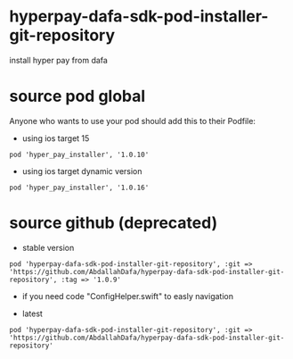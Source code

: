 # hyperpay-dafa-sdk-pod-installer-git-repository
 install hyper pay from dafa

# source pod global

Anyone who wants to use your pod should add this to their Podfile:

* using ios target 15
```
pod 'hyper_pay_installer', '1.0.10'
```

* using ios target dynamic version

````
pod 'hyper_pay_installer', '1.0.16'
````



# source github  (deprecated)

* stable version
```
pod 'hyperpay-dafa-sdk-pod-installer-git-repository', :git => 'https://github.com/AbdallahDafa/hyperpay-dafa-sdk-pod-installer-git-repository', :tag => '1.0.9' 
```

* if you need code "ConfigHelper.swift" to easly navigation

* latest
```
pod 'hyperpay-dafa-sdk-pod-installer-git-repository', :git => 'https://github.com/AbdallahDafa/hyperpay-dafa-sdk-pod-installer-git-repository' 
```

 